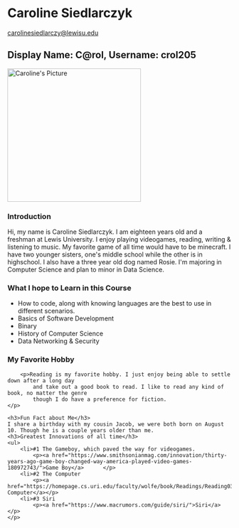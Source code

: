 <!DOCTYPE html>
<html>
<body>

<h1>Caroline Siedlarczyk</h1>

<p><a href="carolinesiedlarczy@lewisu.edu">carolinesiedlarczy@lewisu.edu</a></p>

<h2>Display Name: C@rol, Username: crol205</h2>
<img src="C:\Users\carol\OneDrive\Pictures\Screenshots\Screenshot 2023-09-23 122639.png" alt="Caroline's Picture" style="width:300px;">
<h3>Introduction</h3>
    <p>Hi, my name is Caroline Siedlarczyk. 
        I am eighteen years old and a freshman at Lewis University. I enjoy playing videogames, reading,
        writing & listening to music. My favorite game of all time would have to be minecraft. I have
        two younger sisters, one's middle school while the other is in highschool. I also have a three
        year old dog named Rosie. I'm majoring in Computer Science and plan to minor in Data Science.
    </p>
    <h3>What I hope to Learn in this Course</h3>
        <ul>
            <li>How to code, along with knowing languages are the best to use in different scenarios.</li>
            <li>Basics of Software Development</li>
            <li>Binary</li>
            <li>History of Computer Science</li>
            <li>Data Networking & Security</li>
        </ul>
    </p>
    <h3>My Favorite Hobby</h3>

        <p>Reading is my favorite hobby. I just enjoy being able to settle down after a long day 
            and take out a good book to read. I like to read any kind of book, no matter the genre
            though I do have a preference for fiction.
    </p>
    
    <h3>Fun Fact about Me</h3>
    I share a birthday with my cousin Jacob, we were both born on August 10. Though he is a couple years older than me.
    <h3>Greatest Innovations of all time</h3>
    <ul>
        <li>#1 The Gameboy, which paved the way for videogames.
            <p><a href="https://www.smithsonianmag.com/innovation/thirty-years-ago-game-boy-changed-way-america-played-video-games-180972743/">Game Boy</a>      </p>
        <li>#2 The Computer
            <p><a href="https://homepage.cs.uri.edu/faculty/wolfe/book/Readings/Reading03.htm">The Computer</a></p>
        <li>#3 Siri
            <p><a href="https://www.macrumors.com/guide/siri/">Siri</a></p>
    </p>
